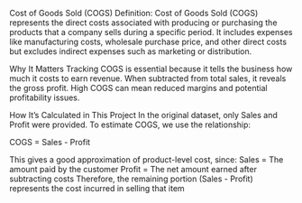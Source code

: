 Cost of Goods Sold (COGS)
Definition:
Cost of Goods Sold (COGS) represents the direct costs associated with producing or purchasing the products that a company sells during a specific period. It includes expenses like manufacturing costs, wholesale purchase price, and other direct costs but excludes indirect expenses such as marketing or distribution.

Why It Matters
Tracking COGS is essential because it tells the business how much it costs to earn revenue. When subtracted from total sales, it reveals the gross profit. High COGS can mean reduced margins and potential profitability issues.

How It’s Calculated in This Project
In the original dataset, only Sales and Profit were provided.
To estimate COGS, we use the relationship:

COGS = Sales - Profit

This gives a good approximation of product-level cost, since:
Sales = The amount paid by the customer
Profit = The net amount earned after subtracting costs
Therefore, the remaining portion (Sales - Profit) represents the cost incurred in selling that item

